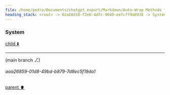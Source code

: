 ```yaml
---
file: /home/pedro/Documents/chatgpt_export/Markdown/Auto-Wrap Methods for Objects.md
heading_stack: <root> -> 02a68d18-f2e6-4dfc-9640-eefcff9a8938 -> System -> 16f71094-696f-4659-a5b7-a5ea706f6ddd -> System
---
```

### System

[child ⬇️](#aaa26859-01d8-49bd-b879-7d8ec5f19da1)

---

(main branch ⎇)
###### aaa26859-01d8-49bd-b879-7d8ec5f19da1
[parent ⬆️](#16f71094-696f-4659-a5b7-a5ea706f6ddd)
